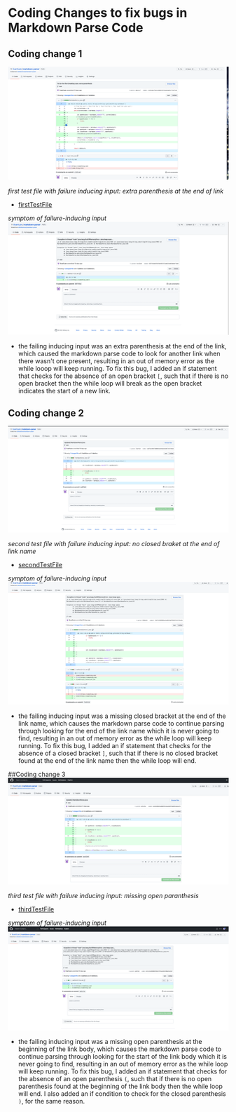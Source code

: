
# Coding Changes to fix bugs in Markdown Parse Code
## Coding change 1
![Image](firstChange.png)

*first test file with failure inducing input: extra parenthesis at the end of link*
* [firstTestFile](https://github.com/Evan1Lam/markdown-parser/blob/main/newTest-file.md)

*symptom of failure-inducing input*
![Image](FirstFail.png)

* the failing inducing input was an extra parenthesis at the end of the link, which caused the markdown parse code to look for another link when there wasn't one present, resulting in an out of memory error as the while looop will keep running. To fix this bug, I added an if statement that checks for the absence of an open bracket `[`, such that if there is no open bracket then the while loop will break as the open bracket indicates the start of a new link.


## Coding change 2
![Image](SecondChange.png)

*second test file with failure inducing input: no closed braket at the end of link name*
* [secondTestFile](https://github.com/Evan1Lam/markdown-parser/blob/main/newTest2-file.md)

*symptom of failure-inducing input*
![Image](SecondFail.png)

* the failing inducing input was a missing closed bracket at the end of the link name, which causes the markdown parse code to continue parsing through looking for the end of the link name which it is never going to find, resulting in an out of memory error as the while loop will keep running. To fix this bug, I added an if statement that checks for the absence of a closed bracket `]`, such that if there is no closed bracket found at the end of the link name then the while loop will end. 


##Coding change 3
![Image](ThirdChange.png)

*third test file with failure inducing input: missing open paranthesis*
* [thirdTestFile](https://github.com/Evan1Lam/markdown-parser/blob/main/newTest3-file.md)

*symptom of failure-inducing input*
![Image](ThirdFail.png)

* the failing inducing input was a missing open parenthesis at the beginning of the link body, which causes the markdown parse code to continue parsing through looking for the start of the link body which it is never going to find, resulting in an out of memory error as the while loop will keep running. To fix this bug, I added an if statement that checks for the absence of an open parenthesis `(`, such that if there is no open parenthesis found at the beginning of the link body then the while loop will end. I also added an if condition to check for the closed parenthesis `)`, for the same reason. 

